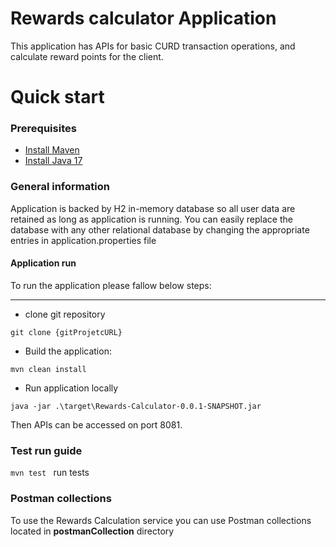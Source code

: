 # Rewards calculator Application

This application has APIs for basic CURD transaction operations, and calculate reward points for the client.

# Quick start

### Prerequisites
* [Install Maven](https://maven.apache.org/install.html)
* [Install Java 17](https://docs.oracle.com/en/java/javase/18/install/overview-jdk-installation.html#GUID-8677A77F-231A-40F7-98B9-1FD0B48C346A)

### General information
Application is backed by H2 in-memory database so all user data are retained as long as application is running.
You can easily replace the database with any other relational database by changing the appropriate entries in application.properties file

#### Application run
To run the application please fallow below steps:
______
* clone git repository
```shell script
git clone {gitProjetcURL}
```

* Build the application:
```shell script
mvn clean install
```

* Run application locally
```shell script
java -jar .\target\Rewards-Calculator-0.0.1-SNAPSHOT.jar
```

Then APIs can be accessed on port 8081.

### Test run guide

`mvn test ` run tests

### Postman collections
To use the Rewards Calculation service you can use Postman collections located in **postmanCollection** directory